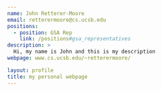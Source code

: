 ```yaml
---
name: John Retterer-Moore
email: retterermoore@cs.ucsb.edu
positions:
  - position: GSA Rep
    link: /positions#gsa_representatives
description: >
  Hi, my name is John and this is my description
webpage: www.cs.ucsb.edu/~retterermoore/

layout: profile
title: my personal webpage
---
```

